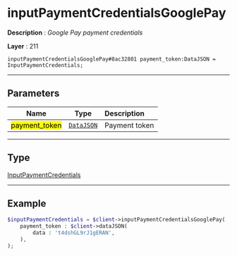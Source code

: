 # inputPaymentCredentialsGooglePay

**Description** : *Google Pay payment credentials*

**Layer** : 211

```tl
inputPaymentCredentialsGooglePay#8ac32801 payment_token:DataJSON = InputPaymentCredentials;
```

---

## Parameters

| Name | Type | Description |
| :---: | :---: | :--- |
| <mark>payment_token</mark> | [`DataJSON`](type/DataJSON) | Payment token |

---

## Type

[InputPaymentCredentials](type/InputPaymentCredentials)

---

## Example

```php
$inputPaymentCredentials = $client->inputPaymentCredentialsGooglePay(
	payment_token : $client->dataJSON(
		data : 't4dshGL9rJ1gERAN',
	),
);
```